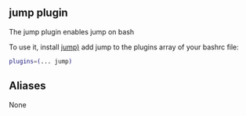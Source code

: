 ## jump plugin

The jump plugin enables jump on bash

To use it, install
[jump)](https://github.com/gsamokovarov/jump?tab=readme-ov-file#installation)
add jump to the plugins array of your bashrc file:

```bash
plugins=(... jump)
```

## Aliases

None
